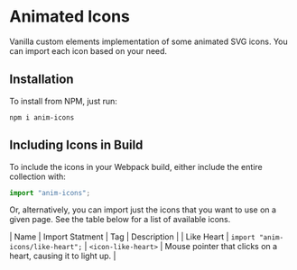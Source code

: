 # Animated Icons

Vanilla custom elements implementation of some animated SVG icons. You can
import each icon based on your need.

## Installation

To install from NPM, just run:

```
npm i anim-icons
```

## Including Icons in Build

To include the icons in your Webpack build, either include the entire
collection with:

```Javascript
import "anim-icons";
```

Or, alternatively, you can import just the icons that you want to use on a 
given page. See the table below for a list of available icons.

| Name | Import Statment | Tag | Description |
| Like Heart | `import "anim-icons/like-heart";` | `<icon-like-heart>` | Mouse pointer that clicks on a heart, causing it to light up. |